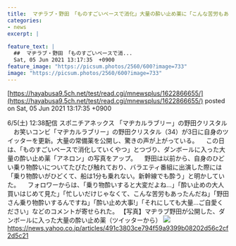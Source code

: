 ```yaml
---
title:  マヂラブ・野田　「ものすごいペースで消化」大量の酔い止め薬に「こんな苦労もあったんだね」の声  
categories:
- news
excerpt: |
  
feature_text: |
  ##  マヂラブ・野田　「ものすごいペースで消...
  Sat, 05 Jun 2021 13:17:35  +0900
feature_image: "https://picsum.photos/2560/600?image=733"
image: "https://picsum.photos/2560/600?image=733"
---
```


[https://hayabusa9.5ch.net/test/read.cgi/mnewsplus/1622866655/](https://hayabusa9.5ch.net/test/read.cgi/mnewsplus/1622866655/)
posted on Sat, 05 Jun 2021 13:17:35  +0900

<!--more-->

6/5(土) 12:38配信 スポニチアネックス 「マヂカルラブリー」の野田クリスタル 　お笑いコンビ「マヂカルラブリー」の野田クリスタル（34）が3日に自身のツイッターを更新。大量の常備薬を公開し、驚きの声が上がっている。 　この日は、「ものすごいペースで消化していくやつ」とつづり、ダンボールに入った大量の酔い止め薬「アネロン」の写真をアップ。 　野田は以前から、自身のひどい乗り物酔いについてたびたび触れており、バラエティ番組に出演した際には「乗り物酔いがひどくて、船は1分も乗れない。新幹線でも酔う」と明かしていた。 　フォロワーからは、「乗り物酔いすると大変だよね…」「酔い止めの大人買いはじめて見た」「忙しいだけじゃなくて、こんな苦労もあったんだね」「野田さん乗り物酔いするんですね」「酔い止め大事!」「それにしても大量…ご自愛ください」などのコメントが寄せられた。 【写真】マヂラブ野田が公開した、ダンボールに入った大量の酔い止め薬（ツイッターから） ![](https://www.sponichi.co.jp/entertainment/news/2021/06/05/jpeg/20210605s00041000302000p_view.jpg) https://news.yahoo.co.jp/articles/491c3803ce794f59a9399b08202d56c2cf2d5c21
